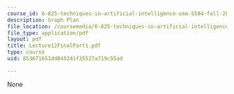 ```yaml
---
course_id: 6-825-techniques-in-artificial-intelligence-sma-5504-fall-2002
description: Graph Plan
file_location: /coursemedia/6-825-techniques-in-artificial-intelligence-sma-5504-fall-2002/853671651dd845241f35527a719c55ad_Lecture12FinalPart1.pdf
file_type: application/pdf
layout: pdf
title: Lecture12FinalPart1.pdf
type: course
uid: 853671651dd845241f35527a719c55ad

---
```

None